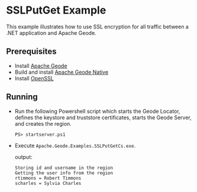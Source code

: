 ﻿# SSLPutGet Example
This example illustrates how to use SSL encryption for all traffic between a .NET application and Apache Geode.

## Prerequisites
* Install [Apache Geode](https://geode.apache.org)
* Build and install [Apache Geode Native](https://github.com/apache/geode-native)
* Install [OpenSSL](https://www.openssl.org/)

## Running
* Run the following Powershell script which starts the Geode Locator, defines the keystore and truststore certificates, starts the Geode Server, and creates the region.
  ```
  PS> startserver.ps1
  ```
* Execute `Apache.Geode.Examples.SSLPutGetCs.exe`.
  
  output:
  ```
  Storing id and username in the region
  Getting the user info from the region
  rtimmons = Robert Timmons
  scharles = Sylvia Charles
  ```
